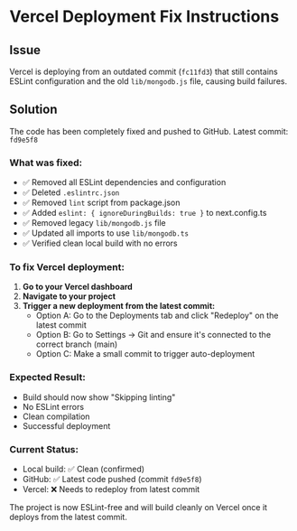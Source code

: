 # Vercel Deployment Fix Instructions

## Issue

Vercel is deploying from an outdated commit (`fc11fd3`) that still contains ESLint configuration and the old `lib/mongodb.js` file, causing build failures.

## Solution

The code has been completely fixed and pushed to GitHub. Latest commit: `fd9e5f8`

### What was fixed:

- ✅ Removed all ESLint dependencies and configuration
- ✅ Deleted `.eslintrc.json`
- ✅ Removed `lint` script from package.json
- ✅ Added `eslint: { ignoreDuringBuilds: true }` to next.config.ts
- ✅ Removed legacy `lib/mongodb.js` file
- ✅ Updated all imports to use `lib/mongodb.ts`
- ✅ Verified clean local build with no errors

### To fix Vercel deployment:

1. **Go to your Vercel dashboard**
2. **Navigate to your project**
3. **Trigger a new deployment from the latest commit:**
   - Option A: Go to the Deployments tab and click "Redeploy" on the latest commit
   - Option B: Go to Settings → Git and ensure it's connected to the correct branch (main)
   - Option C: Make a small commit to trigger auto-deployment

### Expected Result:

- Build should now show "Skipping linting"
- No ESLint errors
- Clean compilation
- Successful deployment

### Current Status:

- Local build: ✅ Clean (confirmed)
- GitHub: ✅ Latest code pushed (commit `fd9e5f8`)
- Vercel: ❌ Needs to redeploy from latest commit

The project is now ESLint-free and will build cleanly on Vercel once it deploys from the latest commit.
